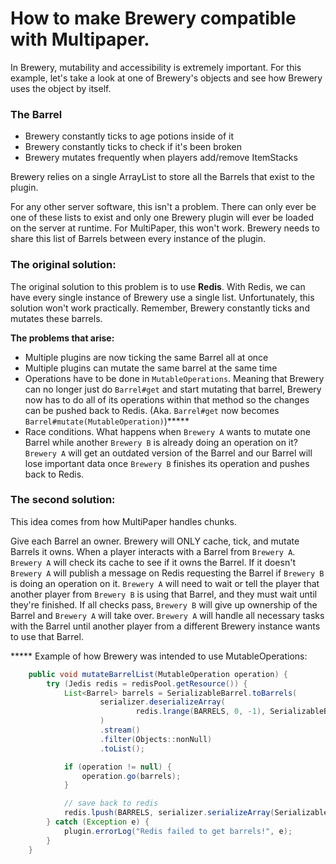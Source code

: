 # How to make Brewery compatible with Multipaper.

In Brewery, mutability and accessibility is extremely important. For this example, let's take a look at one of Brewery's objects and see how Brewery
uses the object by itself.

### The Barrel
- Brewery constantly ticks to age potions inside of it
- Brewery constantly ticks to check if it's been broken
- Brewery mutates frequently when players add/remove ItemStacks

Brewery relies on a single ArrayList to store all the Barrels that exist to the plugin.

For any other server software, this isn't a problem. There can only ever be one of these lists to exist and only one Brewery plugin will ever be loaded on the server at runtime.
For MultiPaper, this won't work. Brewery needs to share this list of Barrels between every instance of the plugin.

### The original solution:
The original solution to this problem is to use **Redis**. With Redis, we can have every single instance of Brewery use a single list.
Unfortunately, this solution won't work practically. Remember, Brewery constantly ticks and mutates these barrels.

**The problems that arise:**
- Multiple plugins are now ticking the same Barrel all at once
- Multiple plugins can mutate the same barrel at the same time
- Operations have to be done in `MutableOperations`. Meaning that Brewery can no longer just do `Barrel#get` and start mutating that barrel, Brewery now has to do all of its operations within that method so the changes can be pushed back to Redis. (Aka. `Barrel#get` now becomes `Barrel#mutate(MutableOperation)`)*****
- Race conditions. What happens when `Brewery A` wants to mutate one Barrel while another `Brewery B` is already doing an operation on it? `Brewery A` will get an outdated version of the Barrel and our Barrel will lose important data once `Brewery B` finishes its operation and pushes back to Redis.


### The second solution:
This idea comes from how MultiPaper handles chunks.

Give each Barrel an owner. Brewery will ONLY cache, tick, and mutate Barrels it owns. When a player interacts with a Barrel from `Brewery A`. `Brewery A` will check its cache to see if it owns the Barrel. If it doesn't `Brewery A` will publish a message on Redis requesting the Barrel if `Brewery B` is doing an operation on it. `Brewery A` will need to wait or tell the player that another player from `Brewery B` is using that Barrel, and they must wait until they're finished.
If all checks pass, `Brewery B` will give up ownership of the Barrel and `Brewery A` will take over. `Brewery A`  will handle all necessary tasks with the Barrel until another player from a different Brewery instance wants to use that Barrel.

***** Example of how Brewery was intended to use MutableOperations:
```java
    public void mutateBarrelList(MutableOperation operation) {
        try (Jedis redis = redisPool.getResource()) {
            List<Barrel> barrels = SerializableBarrel.toBarrels(
                    serializer.deserializeArray(
                            redis.lrange(BARRELS, 0, -1), SerializableBarrel.class)
                    )
                    .stream()
                    .filter(Objects::nonNull)
                    .toList();

            if (operation != null) {
                operation.go(barrels);
            }

            // save back to redis
            redis.lpush(BARRELS, serializer.serializeArray(SerializableBarrel.fromBarrels(barrels)));
        } catch (Exception e) {
            plugin.errorLog("Redis failed to get barrels!", e);
        }
    }
```